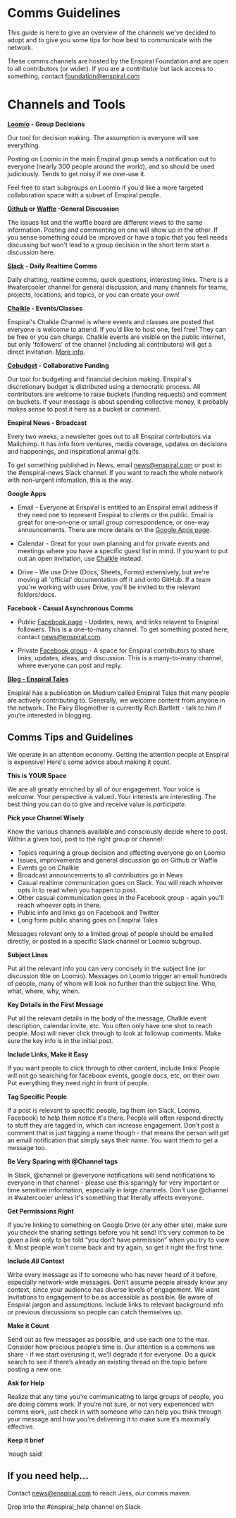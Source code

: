 # Comms Guidelines

This guide is here to give an overview of the channels we've decided to adopt and to give you some tips for how best to communicate with the network.

These comms channels are hosted by the Enspiral Foundation and are open to all contributors (or wider). If you are a contributor but lack access to something, contact foundation@enspiral.com

# Channels and Tools

**[Loomio](https://www.loomio.org/g/1xCPyY46/enspiral) - Group Decisions**

Our tool for decision making. The assumption is everyone will see everything.

Posting on Loomio in the main Enspiral group sends a notification out to everyone (nearly 300 people around the world), and so should be used judiciously. Tends to get noisy if we over-use it.

Feel free to start subgroups on Loomio if you'd like a more targeted collaboration space with a subset of Enspiral people.

**[Github](https://github.com/enspiral/improvements/issues) or [Waffle](https://waffle.io/enspiral/improvements) -General Discussion**

The issues list and the waffle board are different views to the same information. Posting and commenting on one will show up in the other. If you sense something could be improved or have a topic that you feel needs discussing but won't lead to a group decision in the short term start a discussion here.

**[Slack](http://enspiral.slack.com) - Daily Realtime Comms**

Daily chatting, realtime comms, quick questions, interesting links. There is a #watercooler channel for general discussion, and many channels for teams, projects, locations, and topics, or you can create your own! 

**[Chalkle](http://www.chalkle.com/enspiral) - Events/Classes**

Enspiral's Chalkle Channel is where events and classes are posted that everyone is welcome to attend. If you'd like to host one, feel free! They can be free or you can charge. Chalkle events are visible on the public internet, but only 'followers' of the channel (including all contributors) will get a direct invitation. [More info](https://docs.google.com/document/d/1Phe94mRRo5yMpxiNiZiiX-sRKpsDQcDTbh9J7sdjIBY/edit?usp=sharing).

**[Cobudget](beta.cobudget.co/#/groups/41) - Collaborative Funding**

Our tool for budgeting and financial decision making. Enspiral's discretionary budget is distributed using a democratic process. All contributors are welcome to raise buckets (funding requests) and comment on buckets. If your message is about spending collective money, it probably makes sense to post it here as a bucket or comment.

**Enspiral News - Broadcast**

Every two weeks, a newsletter goes out to all Enspiral contributors via Mailchimp. It has info from ventures, media coverage, updates on decisions and happenings, and inspirational animal gifs. 

To get something published in News, email news@enspiral.com or post in the #enspiral-news Slack channel. If you want to reach the whole network with non-urgent infomation, this is the way.

**Google Apps**

* Email - Everyone at Enspiral is entitled to an Enspiral email address if they need one to represent Enspiral to clients or the public. Email is great for one-on-one or small group correspondence, or one-way announcements. There are more details on the [Google Apps page](google_apps.md).

* Calendar - Great for your own planning and for private events and meetings where you have a specific guest list in mind. If you want to put out an open invitation, use [Chalkle](http://www.chalkle.com/enspiral) instead.

* Drive - We use Drive (Docs, Sheets, Forms) extensively, but we're moving all 'official' documentation off it and onto GitHub. If a team you're working with uses Drive, you'll be invited to the relevant folders/docs.

**Facebook - Casual Asynchronous Comms**

* Public [Facebook page](https://www.facebook.com/Enspiral) - Updates, news, and links relavent to Enspiral followers. This is a one-to-many channel. To get something posted here, contact news@enspiral.com.

* Private [Facebook group](https://www.facebook.com/groups/enspiral) - A space for Enspiral contributors to share links, updates, ideas, and discussion. This is a many-to-many channel, where everyone can post and reply.


**[Blog - Enspiral Tales](http://blog.enspiral.com)**

Enspiral has a publication on Medium called Enspiral Tales that many people are actively contributing to. Generally, we welcome content from anyone in the network. The Fairy Blogmother is currently Rich Bartlett - talk to him if you’re interested in blogging. 


## Comms Tips and Guidelines

We operate in an attention economy. Getting the attention people at Enspiral is expensive! Here's some advice about making it count.

**This is YOUR Space**

We are all greatly enriched by all of our engagement. Your voice is welcome. Your perspective is valued. Your interests are interesting. The best thing you can do to give and receive value is *participate*.

**Pick your Channel Wisely**

Know the various channels available and consciously decide where to post. Within a given tool, post to the right group or channel:

* Topics requiring a group decision and affecting everyone go on Loomio
* Issues, improvements and general discussion go on Github or Waffle
* Events go on Chalkle
* Broadcast announcements to all contributors go in News
* Casual realtime communication goes on Slack. You will reach whoever opts in to read when you happen to post.
* Other casual communication goes in the Facebook group - again you'll reach whoever opts in there.
* Public info and links go on Facebook and Twitter
* Long form public sharing goes on Enspiral Tales

Messages relevant only to a limited group of people should be emailed directly, or posted in a specific Slack channel or Loomio subgroup.

**Subject Lines**

Put all the relevant info you can very concisely in the subject line (or discussion title on Loomio). Messages on Loomio trigger an email hundreds of people, many of whom will look no further than the subject line. Who, what, where, why, when.

**Key Details in the First Message**

Put all the relevant details in the body of the message, Chalkle event description, calendar invite, etc. You often only have one shot to reach people. Most will never click through to look at followup comments. Make sure the key info is in the initial post.

**Include Links, Make it Easy**

If you want people to click through to other content, include links! People will not go searching for facebook events, google docs, etc, on their own. Put everything they need right in front of people.

**Tag Specific People**

If a post is relevant to specific people, tag them (on Slack, Loomio, Facebook) to help them notice it's there. People will often respond directly to stuff they are tagged in, which can increase engagement. Don’t post a comment that is just tagging a name though - that means the person will get an email notification that simply says their name. You want them to get a message too. 

**Be Very Sparing with @Channel tags**

In Slack, @channel or @everyone notifications will send notifications to everyone in that channel - please use this sparingly for very important or time sensitive information, especially in large channels. Don't use @channel in #watercooler unless it's something that literally affects everyone.

**Get Permissions Right**

If you’re linking to something on Google Drive (or any other site), make sure you check the sharing settings before you hit send! It’s very common to be given a link only to be told “you don’t have permission” when you try to view it. Most people won’t come back and try again, so get it right the first time.

**Include *All* Context**

Write every message as if to someone who has never heard of it before, especially network-wide messages. Don’t assume people already know any context, since your audience has diverse levels of engagement. We want invitations to engagement to be as accessible as possible. Be aware of Enspiral jargon and assumptions. Include links to relevant background info or previous discussions so people can catch themselves up.

**Make it Count**

Send out as few messages as possible, and use each one to the max. Consider how precious people’s time is. Our attention is a commons we share - if we start overusing it, we'll degrade it for everyone. Do a quick search to see if there’s already an existing thread on the topic before posting a new one. 

**Ask for Help**

Realize that any time you’re communicating to large groups of people, you are doing comms work. If you’re not sure, or not very experienced with comms work, just check in with someone who can help you think through your message and how you’re delivering it to make sure it’s maximally effective.

**Keep it brief**

‘nough said!


## If you need help...

Contact news@enspiral.com to reach Jess, our comms maven. 

Drop into the #enspiral_help channel on Slack
